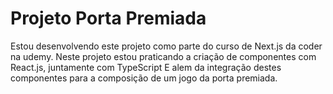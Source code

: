 # Projeto Porta Premiada 

Estou desenvolvendo este projeto como parte do curso de Next.js da coder na udemy. 
Neste projeto estou praticando a criação de componentes com React.js, juntamente com TypeScript
E alem da integração destes componentes para a composição de um jogo da porta premiada. 
